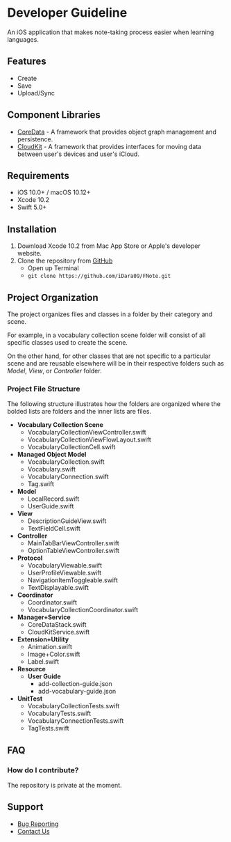 # Developer Guideline

An iOS application that makes note-taking process easier when learning languages.

## Features

- Create
- Save
- Upload/Sync

## Component Libraries

- [CoreData][coredatalink] - A framework that provides object graph management and persistence.
- [CloudKit][cloudkitlink] - A framework that provides interfaces for moving data between user's devices and user's iCloud.

## Requirements

- iOS 10.0+ / macOS 10.12+
- Xcode 10.2
- Swift 5.0+

## Installation

1. Download Xcode 10.2 from Mac App Store or Apple's developer website.
2. Clone the repository from [GitHub](https://github.com/iDara09/FNote)
   - Open up Terminal
   - `git clone https://github.com/iDara09/FNote.git`

## Project Organization

The project organizes files and classes in a folder by their category and scene.

For example, in a vocabulary collection scene folder will consist of all specific classes used to create the scene.

On the other hand, for other classes that are not specific to a particular scene and are reusable elsewhere will be in their respective folders such as *Model*, *View*, or *Controller* folder.

### Project File Structure

The following structure illustrates how the folders are organized where the bolded lists are folders and the inner lists are files.

- **Vocabulary Collection Scene**
  - VocabularyCollectionViewController.swift
  - VocabularyCollectionViewFlowLayout.swift
  - VocabularyCollectionCell.swift
- **Managed Object Model**
  - VocabularyCollection.swift
  - Vocabulary.swift
  - VocabularyConnection.swift
  - Tag.swift
- **Model**
  - LocalRecord.swift
  - UserGuide.swift
- **View**
  - DescriptionGuideView.swift
  - TextFieldCell.swift
- **Controller**
  - MainTabBarViewController.swift
  - OptionTableViewController.swift
- **Protocol**
  - VocabularyViewable.swift
  - UserProfileViewable.swift
  - NavigationItemToggleable.swift
  - TextDisplayable.swift
- **Coordinator**
  - Coordinator.swift
  - VocabularyCollectionCoordinator.swift
- **Manager+Service**
  - CoreDataStack.swift
  - CloudKitService.swift
- **Extension+Utility**
  - Animation.swift
  - Image+Color.swift
  - Label.swift
- **Resource**
  - **User Guide**
    - add-collection-guide.json
    - add-vocabulary-guide.json
- **UnitTest**
  - VocabularyCollectionTests.swift
  - VocabularyTests.swift
  - VocabularyConnectionTests.swift
  - TagTests.swift

## FAQ

### How do I contribute?

The repository is private at the moment.

## Support

- [Bug Reporting][emailto]
- [Contact Us][emailto]

[coredatalink]: https://developer.apple.com/documentation/coredata
[cloudkitlink]: https://developer.apple.com/documentation/cloudkit
[emailto]: mailto:bdaradev@gmail.com